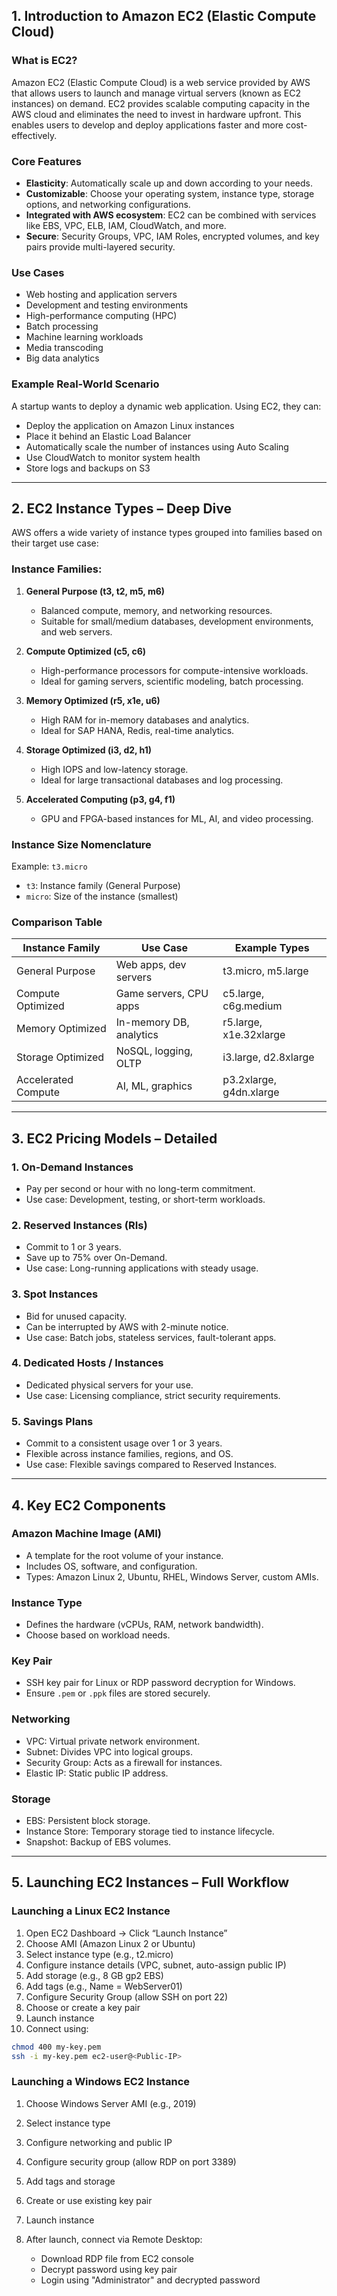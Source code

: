 ## 1. Introduction to Amazon EC2 (Elastic Compute Cloud)

### What is EC2?

Amazon EC2 (Elastic Compute Cloud) is a web service provided by AWS that allows users to launch and manage virtual servers (known as EC2 instances) on demand. EC2 provides scalable computing capacity in the AWS cloud and eliminates the need to invest in hardware upfront. This enables users to develop and deploy applications faster and more cost-effectively.

### Core Features

* **Elasticity**: Automatically scale up and down according to your needs.
* **Customizable**: Choose your operating system, instance type, storage options, and networking configurations.
* **Integrated with AWS ecosystem**: EC2 can be combined with services like EBS, VPC, ELB, IAM, CloudWatch, and more.
* **Secure**: Security Groups, VPC, IAM Roles, encrypted volumes, and key pairs provide multi-layered security.

### Use Cases

* Web hosting and application servers
* Development and testing environments
* High-performance computing (HPC)
* Batch processing
* Machine learning workloads
* Media transcoding
* Big data analytics

### Example Real-World Scenario

A startup wants to deploy a dynamic web application. Using EC2, they can:

* Deploy the application on Amazon Linux instances
* Place it behind an Elastic Load Balancer
* Automatically scale the number of instances using Auto Scaling
* Use CloudWatch to monitor system health
* Store logs and backups on S3

---

## 2. EC2 Instance Types – Deep Dive

AWS offers a wide variety of instance types grouped into families based on their target use case:

### Instance Families:

1. **General Purpose (t3, t2, m5, m6)**

   * Balanced compute, memory, and networking resources.
   * Suitable for small/medium databases, development environments, and web servers.

2. **Compute Optimized (c5, c6)**

   * High-performance processors for compute-intensive workloads.
   * Ideal for gaming servers, scientific modeling, batch processing.

3. **Memory Optimized (r5, x1e, u6)**

   * High RAM for in-memory databases and analytics.
   * Ideal for SAP HANA, Redis, real-time analytics.

4. **Storage Optimized (i3, d2, h1)**

   * High IOPS and low-latency storage.
   * Ideal for large transactional databases and log processing.

5. **Accelerated Computing (p3, g4, f1)**

   * GPU and FPGA-based instances for ML, AI, and video processing.

### Instance Size Nomenclature

Example: `t3.micro`

* `t3`: Instance family (General Purpose)
* `micro`: Size of the instance (smallest)

### Comparison Table

| Instance Family     | Use Case                | Example Types           |
| ------------------- | ----------------------- | ----------------------- |
| General Purpose     | Web apps, dev servers   | t3.micro, m5.large      |
| Compute Optimized   | Game servers, CPU apps  | c5.large, c6g.medium    |
| Memory Optimized    | In-memory DB, analytics | r5.large, x1e.32xlarge  |
| Storage Optimized   | NoSQL, logging, OLTP    | i3.large, d2.8xlarge    |
| Accelerated Compute | AI, ML, graphics        | p3.2xlarge, g4dn.xlarge |

---

## 3. EC2 Pricing Models – Detailed

### 1. On-Demand Instances

* Pay per second or hour with no long-term commitment.
* Use case: Development, testing, or short-term workloads.

### 2. Reserved Instances (RIs)

* Commit to 1 or 3 years.
* Save up to 75% over On-Demand.
* Use case: Long-running applications with steady usage.

### 3. Spot Instances

* Bid for unused capacity.
* Can be interrupted by AWS with 2-minute notice.
* Use case: Batch jobs, stateless services, fault-tolerant apps.

### 4. Dedicated Hosts / Instances

* Dedicated physical servers for your use.
* Use case: Licensing compliance, strict security requirements.

### 5. Savings Plans

* Commit to a consistent usage over 1 or 3 years.
* Flexible across instance families, regions, and OS.
* Use case: Flexible savings compared to Reserved Instances.

---

## 4. Key EC2 Components

### Amazon Machine Image (AMI)

* A template for the root volume of your instance.
* Includes OS, software, and configuration.
* Types: Amazon Linux 2, Ubuntu, RHEL, Windows Server, custom AMIs.

### Instance Type

* Defines the hardware (vCPUs, RAM, network bandwidth).
* Choose based on workload needs.

### Key Pair

* SSH key pair for Linux or RDP password decryption for Windows.
* Ensure `.pem` or `.ppk` files are stored securely.

### Networking

* VPC: Virtual private network environment.
* Subnet: Divides VPC into logical groups.
* Security Group: Acts as a firewall for instances.
* Elastic IP: Static public IP address.

### Storage

* EBS: Persistent block storage.
* Instance Store: Temporary storage tied to instance lifecycle.
* Snapshot: Backup of EBS volumes.

---

## 5. Launching EC2 Instances – Full Workflow

### Launching a Linux EC2 Instance

1. Open EC2 Dashboard → Click “Launch Instance”
2. Choose AMI (Amazon Linux 2 or Ubuntu)
3. Select instance type (e.g., t2.micro)
4. Configure instance details (VPC, subnet, auto-assign public IP)
5. Add storage (e.g., 8 GB gp2 EBS)
6. Add tags (e.g., Name = WebServer01)
7. Configure Security Group (allow SSH on port 22)
8. Choose or create a key pair
9. Launch instance
10. Connect using:

```bash
chmod 400 my-key.pem
ssh -i my-key.pem ec2-user@<Public-IP>
```

### Launching a Windows EC2 Instance

1. Choose Windows Server AMI (e.g., 2019)
2. Select instance type
3. Configure networking and public IP
4. Configure security group (allow RDP on port 3389)
5. Add tags and storage
6. Create or use existing key pair
7. Launch instance
8. After launch, connect via Remote Desktop:

   * Download RDP file from EC2 console
   * Decrypt password using key pair
   * Login using "Administrator" and decrypted password
